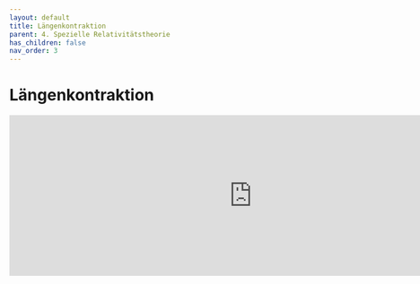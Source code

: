 ```yaml
---
layout: default
title: Längenkontraktion
parent: 4. Spezielle Relativitätstheorie
has_children: false
nav_order: 3
---
```


# Längenkontraktion

<iframe scrolling="no" src="https://www.geogebra.org/material/iframe/id/ftr9zSmS/width/864/height/287/border/888888/smb/false/stb/false/stbh/false/ai/false/asb/false/sri/true/rc/false/ld/false/sdz/true/ctl/false" width="864px" height="287px" style="border:0px;"> </iframe>
